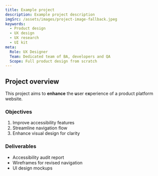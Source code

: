 ```yaml
---
title: Example project
description: Example project description
imgSrc: /assets/images/project-image-fallback.jpeg
keywords:
  - Product design
  - UX design
  - UX research
  - UI kit
meta:
  Role: UX Designer
  Team: Dedicated team of BA, developers and QA
  Scope: Full product design from scratch
---
```


## Project overview

This project aims to **enhance** the **u**ser e**x**perience of a product platform website.

### Objectives

1. Improve accessibility features
1. Streamline navigation flow
1. Enhance visual design for clarity


### Deliverables

- Accessibility audit report
- Wireframes for revised navigation
- UI design mockups
